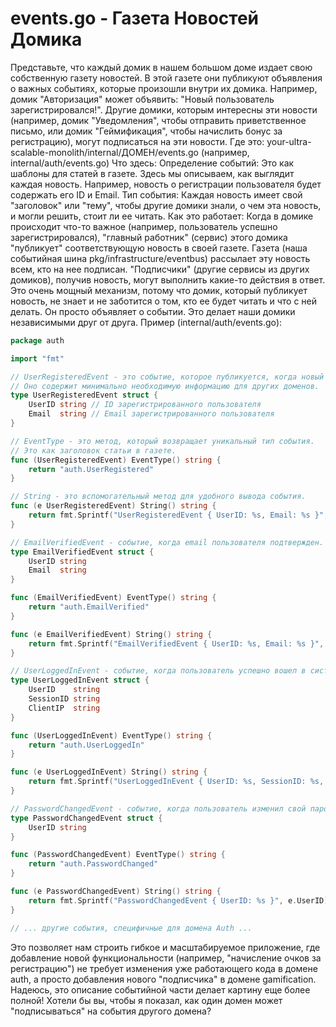 # events.go - Газета Новостей Домика
Представьте, что каждый домик в нашем большом доме издает свою собственную газету новостей. В этой газете они публикуют объявления о важных событиях, которые произошли внутри их домика. Например, домик "Авторизация" может объявить: "Новый пользователь зарегистрировался!". Другие домики, которым интересны эти новости (например, домик "Уведомления", чтобы отправить приветственное письмо, или домик "Геймификация", чтобы начислить бонус за регистрацию), могут подписаться на эти новости.
Где это: your-ultra-scalable-monolith/internal/ДОМЕН/events.go (например, internal/auth/events.go)
Что здесь:
Определение событий: Это как шаблоны для статей в газете. Здесь мы описываем, как выглядит каждая новость. Например, новость о регистрации пользователя будет содержать его ID и Email.
Тип события: Каждая новость имеет свой "заголовок" или "тему", чтобы другие домики знали, о чем эта новость, и могли решить, стоит ли ее читать.
Как это работает:
Когда в домике происходит что-то важное (например, пользователь успешно зарегистрировался), "главный работник" (сервис) этого домика "публикует" соответствующую новость в своей газете.
Газета (наша событийная шина pkg/infrastructure/eventbus) рассылает эту новость всем, кто на нее подписан.
"Подписчики" (другие сервисы из других домиков), получив новость, могут выполнить какие-то действия в ответ.
Это очень мощный механизм, потому что домик, который публикует новость, не знает и не заботится о том, кто ее будет читать и что с ней делать. Он просто объявляет о событии. Это делает наши домики независимыми друг от друга.
Пример (internal/auth/events.go):

```go
package auth

import "fmt"

// UserRegisteredEvent - это событие, которое публикуется, когда новый пользователь успешно зарегистрирован.
// Оно содержит минимально необходимую информацию для других доменов.
type UserRegisteredEvent struct {
	UserID string // ID зарегистрированного пользователя
	Email  string // Email зарегистрированного пользователя
}

// EventType - это метод, который возвращает уникальный тип события.
// Это как заголовок статьи в газете.
func (UserRegisteredEvent) EventType() string {
	return "auth.UserRegistered"
}

// String - это вспомогательный метод для удобного вывода события.
func (e UserRegisteredEvent) String() string {
	return fmt.Sprintf("UserRegisteredEvent { UserID: %s, Email: %s }", e.UserID, e.Email)
}

// EmailVerifiedEvent - событие, когда email пользователя подтвержден.
type EmailVerifiedEvent struct {
	UserID string
	Email  string
}

func (EmailVerifiedEvent) EventType() string {
	return "auth.EmailVerified"
}

func (e EmailVerifiedEvent) String() string {
	return fmt.Sprintf("EmailVerifiedEvent { UserID: %s, Email: %s }", e.UserID, e.Email)
}

// UserLoggedInEvent - событие, когда пользователь успешно вошел в систему.
type UserLoggedInEvent struct {
	UserID    string
	SessionID string
	ClientIP  string
}

func (UserLoggedInEvent) EventType() string {
	return "auth.UserLoggedIn"
}

func (e UserLoggedInEvent) String() string {
	return fmt.Sprintf("UserLoggedInEvent { UserID: %s, SessionID: %s, ClientIP: %s }", e.UserID, e.SessionID, e.ClientIP)
}

// PasswordChangedEvent - событие, когда пользователь изменил свой пароль.
type PasswordChangedEvent struct {
	UserID string
}

func (PasswordChangedEvent) EventType() string {
	return "auth.PasswordChanged"
}

func (e PasswordChangedEvent) String() string {
	return fmt.Sprintf("PasswordChangedEvent { UserID: %s }", e.UserID)
}

// ... другие события, специфичные для домена Auth ...

```

Это позволяет нам строить гибкое и масштабируемое приложение, где добавление новой функциональности (например, "начисление очков за регистрацию") не требует изменения уже работающего кода в домене auth, а просто добавления нового "подписчика" в домене gamification.
Надеюсь, это описание событийной части делает картину еще более полной! Хотели бы вы, чтобы я показал, как один домен может "подписываться" на события другого домена?
